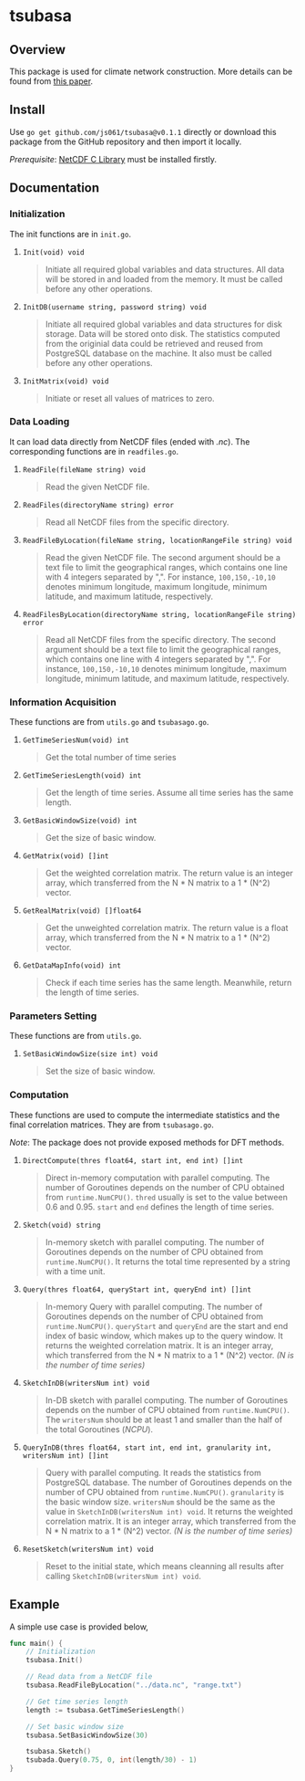 # tsubasa
## Overview
This package is used for climate network construction. More details can be found from [this paper](https://dl.acm.org/doi/abs/10.1145/3514221.3526177).
## Install
Use `go get github.com/js061/tsubasa@v0.1.1` directly or download this package from the GitHub repository and then import it locally.

*Prerequisite*: [NetCDF C Library](https://downloads.unidata.ucar.edu/netcdf/) must be installed firstly.
## Documentation
### Initialization
The init functions are in `init.go`.

1. `Init(void) void`
	> Initiate all required global variables and data structures. All data will be stored in and loaded from the memory. It must be called before any other operations.


2. `InitDB(username string, password string) void`
	> Initiate all required global variables and data structures for disk storage. Data will be stored onto disk. The statistics computed from the originial data could be retrieved and reused from PostgreSQL database on the machine. It also must be called before any other operations.


3. `InitMatrix(void) void`
	> Initiate or reset all values of matrices to zero.


### Data Loading
It can load data directly from NetCDF files (ended with *.nc*). The corresponding functions are in `readfiles.go`.

1. `ReadFile(fileName string) void`
	> Read the given NetCDF file.


2. `ReadFiles(directoryName string) error`
	> Read all NetCDF files from the specific directory.


3. `ReadFileByLocation(fileName string, locationRangeFile string) void`
	> Read the given NetCDF file. The second argument should be a text file to limit the geographical ranges, which contains one line with 4 integers separated by ",". For instance, `100,150,-10,10` denotes minimum longitude, maximum longitude, minimum latitude, and maximum latitude, respectively.


4. `ReadFilesByLocation(directoryName string, locationRangeFile string) error`
	> Read all NetCDF files from the specific directory. The second argument should be a text file to limit the geographical ranges, which contains one line with 4 integers separated by ",". For instance, `100,150,-10,10` denotes minimum longitude, maximum longitude, minimum latitude, and maximum latitude, respectively.

### Information Acquisition
These functions are from `utils.go` and `tsubasago.go`.

1. `GetTimeSeriesNum(void) int`
	> Get the total number of time series


2. `GetTimeSeriesLength(void) int`
	> Get the length of time series. Assume all time series has the same length.


3. `GetBasicWindowSize(void) int`
	> Get the size of basic window.


4. `GetMatrix(void) []int`
	> Get the weighted correlation matrix. The return value is an integer array, which transferred from the N * N matrix to a 1 * (N^2) vector.


5. `GetRealMatrix(void) []float64`
	> Get the unweighted correlation matrix. The return value is a float array, which transferred from the N * N matrix to a 1 * (N^2) vector.


6. `GetDataMapInfo(void) int`
	> Check if each time series has the same length. Meanwhile, return the length of time series.

### Parameters Setting
These functions are from `utils.go`.

1.  `SetBasicWindowSize(size int) void`
	> Set the size of basic window.

### Computation
These functions are used to compute the intermediate statistics and the final correlation matrices. They are from `tsubasago.go`.

*Note*: The package does not provide exposed methods for DFT methods.

1. `DirectCompute(thres float64, start int, end int) []int`
	> Direct in-memory computation with parallel computing. The number of Goroutines depends on the number of CPU obtained from `runtime.NumCPU()`. `thred` usually is set to the value between 0.6 and 0.95. `start` and `end` defines the length of time series.


2. `Sketch(void) string`
	> In-memory sketch with parallel computing. The number of Goroutines depends on the number of CPU obtained from `runtime.NumCPU()`. It returns the total time represented by a string with a time unit.


3. `Query(thres float64, queryStart int, queryEnd int) []int`
	> In-memory Query with parallel computing. The number of Goroutines depends on the number of CPU obtained from `runtime.NumCPU()`. `queryStart` and `queryEnd` are the start and end index of basic window, which makes up to the query window. It returns the weighted correlation matrix. It is an integer array, which transferred from the N * N matrix to a 1 * (N^2) vector. *(N is the number of time series)*


4. `SketchInDB(writersNum int) void`
	> In-DB sketch with parallel computing. The number of Goroutines depends on the number of CPU obtained from `runtime.NumCPU()`. The `writersNum` should be at least 1 and smaller than the half of the total Goroutines (*NCPU*).


5. `QueryInDB(thres float64, start int, end int, granularity int, writersNum int) []int`
	> Query with parallel computing. It reads the statistics from PostgreSQL database. The number of Goroutines depends on the number of CPU obtained from `runtime.NumCPU()`. `granularity` is the basic window size. `writersNum` should be the same as the value in `SketchInDB(writersNum int) void`. It returns the weighted correlation matrix. It is an integer array, which transferred from the N * N matrix to a 1 * (N^2) vector. *(N is the number of time series)*


6. `ResetSketch(writersNum int) void`
	> Reset to the initial state, which means cleanning all results after calling `SketchInDB(writersNum int) void`.


## Example
A simple use case is provided below,
```go
func main() {
	// Initialization
	tsubasa.Init()

	// Read data from a NetCDF file
	tsubasa.ReadFileByLocation("../data.nc", "range.txt")

	// Get time series length
	length := tsubasa.GetTimeSeriesLength()

	// Set basic window size
	tsubasa.SetBasicWindowSize(30)

	tsubasa.Sketch()
	tsubada.Query(0.75, 0, int(length/30) - 1)
}
```
